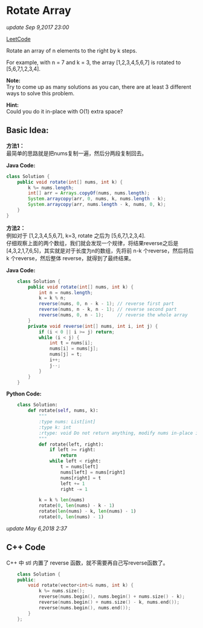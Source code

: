 # Rotate Array

_update Sep 9,2017 23:00_

[LeetCode](https://leetcode.com/problems/rotate-array/description/)

Rotate an array of n elements to the right by k steps.

For example, with n = 7 and k = 3, the array \[1,2,3,4,5,6,7\] is rotated to \[5,6,7,1,2,3,4\].

**Note:**  
Try to come up as many solutions as you can, there are at least 3 different ways to solve this problem.

**Hint:**  
Could you do it in-place with O\(1\) extra space?

## Basic Idea:

**方法1：**  
最简单的思路就是把nums复制一遍，然后分两段复制回去。

**Java Code:**

```java
class Solution {
    public void rotate(int[] nums, int k) {
        k %= nums.length; 
        int[] arr = Arrays.copyOf(nums, nums.length);
        System.arraycopy(arr, 0, nums, k, nums.length - k);
        System.arraycopy(arr, nums.length - k, nums, 0, k);
    }
}
```

**方法2：**  
例如对于 \[1,2,3,4,5,6,7\], k=3, rotate 之后为 \[5,6,7,1,2,3,4\].  
仔细观察上面的两个数组，我们就会发现一个规律，将结果reverse之后是 \[4,3,2,1,7,6,5\]，其实就是对于长度为n的数组，先将前 n-k 个reverse，然后将后 k 个reverse，然后整体 reverse，就得到了最终结果。

**Java Code:**

```java
    class Solution {
        public void rotate(int[] nums, int k) {
            int n = nums.length;
            k = k % n;
            reverse(nums, 0, n - k - 1); // reverse first part
            reverse(nums, n - k, n - 1); // reverse second part
            reverse(nums, 0, n - 1);     // reverse the whole array
        }
        private void reverse(int[] nums, int i, int j) {
            if (i < 0 || i >= j) return;
            while (i < j) {
                int t = nums[i];
                nums[i] = nums[j];
                nums[j] = t;
                i++;
                j--;
            }
        }
    }
```

**Python Code:**

```python
    class Solution:
        def rotate(self, nums, k):
            """
            :type nums: List[int]
            :type k: int
            :rtype: void Do not return anything, modify nums in-place instead.
            """
            def rotate(left, right):
                if left >= right:
                    return
                while left < right:
                    t = nums[left]
                    nums[left] = nums[right]
                    nums[right] = t
                    left += 1
                    right -= 1

            k = k % len(nums)
            rotate(0, len(nums) - k - 1)
            rotate(len(nums) - k, len(nums) - 1)
            rotate(0, len(nums) - 1)
```

_update May 6,2018 2:37_

## C++ Code

C++ 中 stl 内置了 reverse 函数，就不需要再自己写reverse函数了。

```cpp
    class Solution {
    public:
        void rotate(vector<int>& nums, int k) {
            k %= nums.size();
            reverse(nums.begin(), nums.begin() + nums.size() - k);
            reverse(nums.begin() + nums.size() - k, nums.end());
            reverse(nums.begin(), nums.end());
        }
    };
```

